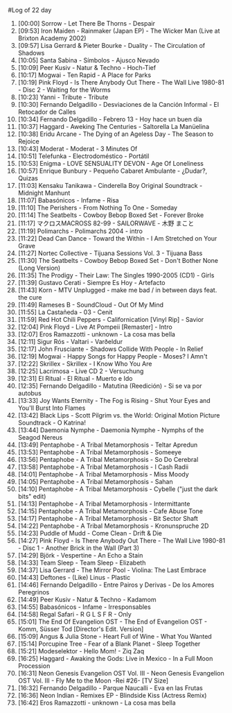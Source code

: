 #Log of 22 day

1. [00:00] Sorrow - Let There Be Thorns - Despair
1. [09:53] Iron Maiden - Rainmaker (Japan EP) - The Wicker Man (Live at Brixton Academy 2002)
1. [09:57] Lisa Gerrard & Pieter Bourke - Duality - The Circulation of Shadows
1. [10:05] Santa Sabina - Símbolos - Ajusco Nevado
1. [10:09] Peer Kusiv - Natur & Techno - Hoch-Tief
1. [10:17] Mogwai - Ten Rapid - A Place for Parks
1. [10:19] Pink Floyd - Is There Anybody Out There - The Wall Live 1980-81 - Disc 2 - Waiting for the Worms
1. [10:23] Yanni - Tribute - Tribute
1. [10:30] Fernando Delgadillo - Desviaciones de la Canción Informal - El Retocador de Calles
1. [10:34] Fernando Delgadillo - Febrero 13 - Hoy hace un buen día
1. [10:37] Haggard - Aweking The Centuries - Saltorella La Manüelina
1. [10:38] Eridu Arcane - The Dying of an Ageless Day - The Season to Rejoice
1. [10:43] Moderat - Moderat - 3 Minutes Of
1. [10:51] Telefunka - Electrodoméstico - Portátil
1. [10:53] Enigma - LOVE SENSUALITY DEVON - Age Of Loneliness
1. [10:57] Enrique Bunbury - Pequeño Cabaret Ambulante - ¿Dudar?, Quizas
1. [11:03] Kensaku Tanikawa - Cinderella Boy Original Soundtrack - Midnight Manhunt
1. [11:07] Babasónicos - Infame - Risa
1. [11:10] The Perishers - From Nothing To One - Someday
1. [11:14] The Seatbelts - Cowboy Bebop Boxed Set - Forever Broke
1. [11:17] マクロスMACROSS 82-99 - SAILORWAVE - 木野 まこと
1. [11:19] Polimarchs - Polimarchs 2004 - intro
1. [11:22] Dead Can Dance - Toward the Within - I Am Stretched on Your Grave
1. [11:27] Nortec Collective - Tijuana Sessions Vol. 3 - Tijuana Bass
1. [11:30] The Seatbelts - Cowboy Bebop Boxed Set - Don't Bother None (Long Version)
1. [11:35] The Prodigy - Their Law: The Singles 1990-2005 (CD1) - Girls
1. [11:39] Gustavo Cerati - Siempre Es Hoy - Artefacto
1. [11:43] Korn - MTV Unplugged - make me bad / in between days feat. the cure
1. [11:49] Rameses B - SoundCloud - Out Of My Mind
1. [11:55] La Castañeda - 03 - Cenit
1. [11:59] Red Hot Chili Peppers - Californication [Vinyl Rip] - Savior
1. [12:04] Pink Floyd - Live At Pompeii [Remaster] - Intro
1. [12:07] Eros Ramazzotti - unknown - La cosa mas bella
1. [12:11] Sigur Rós - Valtari - Varðeldur
1. [12:17] John Frusciante - Shadows Collide With People - In Relief
1. [12:19] Mogwai - Happy Songs for Happy People - Moses? I Amn't
1. [12:22] Skrillex - Skrillex - I Know Who You Are
1. [12:25] Lacrimosa - Live CD 2 - Versuchung
1. [12:31] El Ritual - El Ritual - Muerto e Ido
1. [12:35] Fernando Delgadillo - Matutina (Reedición) - Si se va por autobus
1. [13:33] Joy Wants Eternity - The Fog is Rising - Shut Your Eyes and You'll Burst Into Flames
1. [13:42] Black Lips - Scott Pilgrim vs. the World: Original Motion Picture Soundtrack - O Katrina!
1. [13:44] Daemonia Nymphe - Daemonia Nymphe - Nymphs of the Seagod Nereus
1. [13:49] Pentaphobe - A Tribal Metamorphosis - Teltar Apredun
1. [13:53] Pentaphobe - A Tribal Metamorphosis - Someeye
1. [13:56] Pentaphobe - A Tribal Metamorphosis - So Do Cerebral
1. [13:58] Pentaphobe - A Tribal Metamorphosis - I Cash Radii
1. [14:01] Pentaphobe - A Tribal Metamorphosis - Miss Moody
1. [14:05] Pentaphobe - A Tribal Metamorphosis - Sahan
1. [14:10] Pentaphobe - A Tribal Metamorphosis - Cybelle ("just the dark bits" edit)
1. [14:13] Pentaphobe - A Tribal Metamorphosis - Intermittante
1. [14:15] Pentaphobe - A Tribal Metamorphosis - Cafe Abuse Tone
1. [14:17] Pentaphobe - A Tribal Metamorphosis - Bit Sector Shaft
1. [14:22] Pentaphobe - A Tribal Metamorphosis - Kronunspruche 2D
1. [14:23] Puddle of Mudd - Come Clean - Drift & Die
1. [14:27] Pink Floyd - Is There Anybody Out There - The Wall Live 1980-81 - Disc 1 - Another Brick in the Wall (Part 3)
1. [14:29] Björk - Vespertine - An Echo a Stain
1. [14:33] Team Sleep - Team Sleep - Elizabeth
1. [14:37] Lisa Gerrard - The Mirror Pool - Violina: The Last Embrace
1. [14:43] Deftones - (Like) Linus - Plastic
1. [14:46] Fernando Delgadillo - Entre Pairos y Derivas - De los Amores Peregrinos
1. [14:49] Peer Kusiv - Natur & Techno - Kadamom
1. [14:55] Babasónicos - Infame - Irresponsables
1. [14:58] Regal Safari - R G L S F R - Only
1. [15:01] The End Of Evangelion OST - The End of Evangelion OST - Komm, Süsser Tod [Director's Edit. Version]
1. [15:09] Angus & Julia Stone - Heart Full of Wine - What You Wanted
1. [15:14] Porcupine Tree - Fear of a Blank Planet - Sleep Together
1. [15:21] Modeselektor - Hello Mom! - Ziq Zaq
1. [16:25] Haggard - Awaking the Gods: Live in Mexico - In a Full Moon Procession
1. [16:31] Neon Genesis Evangelion OST Vol. III - Neon Genesis Evangelion OST Vol. III - Fly Me to the Moon -Rei #26- [TV Size]
1. [16:32] Fernando Delgadillo - Parque Naucalli - Eva en las Frutas
1. [16:36] Neon Indian - Remixes EP - Blindside Kiss (Actress Remix)
1. [16:42] Eros Ramazzotti - unknown - La cosa mas bella
